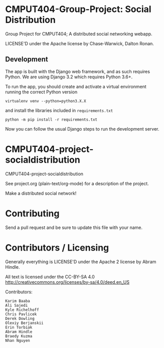 # CMPUT404-Group-Project: Social Distribution

Group Project for CMPUT404; A distributed social networking webapp.

LICENSE'D under the Apache license by Chase-Warwick, Dalton Ronan.

## Development

The app is built with the Django web framework, and as such requires Python. We are using Django 3.2 which requires Python 3.6+.

To run the app, you should create and activate a virtual environment running the correct Python version

```
virtualenv venv --python=python3.X.X
```

and install the libraries included in `requirements.txt`

```
python -m pip install -r requirements.txt
```

Now you can follow the usual Django steps to run the development server.


CMPUT404-project-socialdistribution
===================================

CMPUT404-project-socialdistribution

See project.org (plain-text/org-mode) for a description of the project.

Make a distributed social network!

Contributing
============

Send a pull request and be sure to update this file with your name.

Contributors / Licensing
========================

Generally everything is LICENSE'D under the Apache 2 license by Abram Hindle.

All text is licensed under the CC-BY-SA 4.0 http://creativecommons.org/licenses/by-sa/4.0/deed.en_US

Contributors:

    Karim Baaba
    Ali Sajedi
    Kyle Richelhoff
    Chris Pavlicek
    Derek Dowling
    Olexiy Berjanskii
    Erin Torbiak
    Abram Hindle
    Braedy Kuzma
    Nhan Nguyen 
